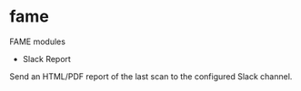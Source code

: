# fame
FAME modules
* Slack Report

Send an HTML/PDF report of the last scan to the configured Slack channel.


